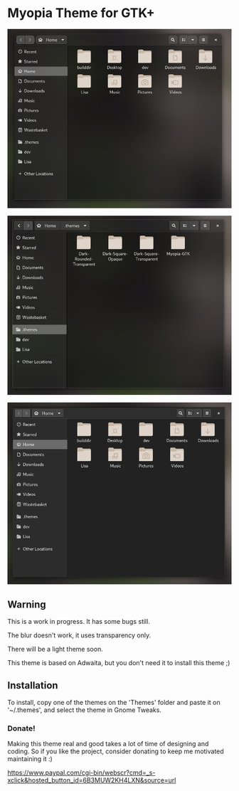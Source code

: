 # Myopia Theme for GTK+

![](.screenshots/00.png)

![](.screenshots/01.png)

![](.screenshots/02.png)

## Warning

This is a work in progress. It has some bugs still.

The blur doesn't work, it uses transparency only.

There will be a light theme soon.

This theme is based on Adwaita, but you don't need it to install this theme ;)

## Installation

To install, copy one of the themes on the 'Themes' folder and paste it on '~/.themes', and select the theme in Gnome Tweaks.

### Donate! 

Making this theme real and good takes a lot of time of designing and coding. So if you like the project, consider donating to keep me motivated maintaining it :)

https://www.paypal.com/cgi-bin/webscr?cmd=_s-xclick&hosted_button_id=6B3MUW2KH4LXN&source=url
